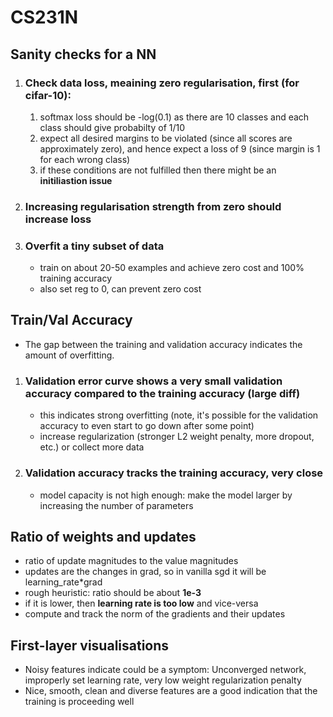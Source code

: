 # CS231N

## Sanity checks for a NN

1. ### Check data loss, meaining zero regularisation, first (for cifar-10):

   1. softmax loss should be  -log(0.1) as there are 10 classes and each class should give probabilty of 1/10
   2. expect all desired margins to be violated (since all scores are approximately zero), and hence expect a loss of 9 (since margin is 1 for each wrong class)
   3. if these conditions are not fulfilled then there might be an **initiliastion issue**

2. ### Increasing regularisation strength from zero should increase loss

3. ### Overfit a tiny subset of data

   - train on about 20-50 examples and achieve zero cost and 100% training accuracy
   - also set reg to 0, can prevent zero cost

## Train/Val Accuracy

- The gap between the training and validation accuracy indicates the amount of overfitting.

1. ### Validation error curve shows a very small validation accuracy compared to the training accuracy (large diff)

    - this indicates strong overfitting (note, it's possible for the validation accuracy to even start to go down after some point)
    - increase regularization (stronger L2 weight penalty, more dropout, etc.) or collect more data

2. ### Validation accuracy tracks the training accuracy, very close

   - model capacity is not high enough: make the model larger by increasing the number of parameters

## Ratio of weights and updates

- ratio of update magnitudes to the value magnitudes
- updates are the changes in grad, so in vanilla sgd it will be learning_rate*grad
- rough heuristic: ratio should be about **1e-3**
- if it is lower, then **learning rate is too low** and vice-versa
- compute and track the norm of the gradients and their updates

## First-layer visualisations

- Noisy features indicate could be a symptom: Unconverged network, improperly set learning rate, very low weight regularization penalty
- Nice, smooth, clean and diverse features are a good indication that the training is proceeding well